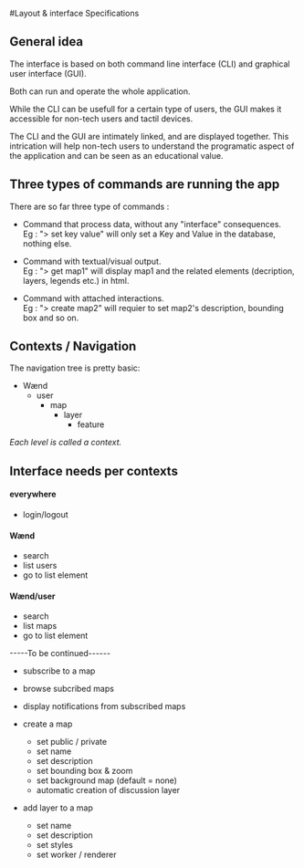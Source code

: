 #Layout & interface Specifications


## General idea

The interface is based on both command line interface (CLI) and graphical user interface (GUI).

Both can run and operate the whole application. 

While the CLI can be usefull for a certain type of users, the GUI makes it accessible for non-tech users and tactil devices. 

The CLI and the GUI are intimately linked, and are displayed together. 
This intrication will help non-tech users to understand the programatic aspect of the application and can be seen as an educational value.

## Three types of commands are running the app


There are so far three type of commands : 

- Command that process data, without any "interface" consequences.  
Eg : "> set key value" will only set a Key and Value in the database, nothing else.

- Command with textual/visual output.  
Eg : "> get map1" will display map1 and the related elements (decription, layers, legends etc.) in html.

- Command with attached interactions.  
Eg : "> create map2" will requier to set map2's description, bounding box and so on.

## Contexts / Navigation

The navigation tree is pretty basic: 

- Wænd
	- user
		- map
			- layer
				- feature

 


*Each level is called a context.*


## Interface needs per contexts

#### everywhere
- login/logout

#### Wænd

- search
- list users
- go to list element



#### Wænd/user

- search
- list maps
- go to list element


-----To be continued------

- subscribe to a map
- browse subcribed maps
- display notifications from subscribed maps

- create a map 
	- set public / private
	- set name
	- set description
	- set bounding box & zoom
	- set background map (default = none)
	- automatic creation of discussion layer

- add layer to a map
	- set name
	- set description
	- set styles
	- set worker / renderer

